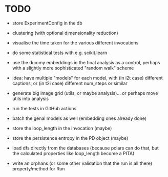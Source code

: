 # TODO

- store ExperimentConfig in the db

- clustering (with optional dimensionality reduction)

- visualise the time taken for the various different invocations

- do some statistical tests with e.g. scikit.learn

- use the dummy embeddings in the final analysis as a control, perhaps with a
  slightly more sophisticated "random walk" scheme

- idea: have multiple "models" for each model, with (in i2t case) different
  captions, or (in t2i case) different num_steps or similar

- generate big image grid (utils, or maybe analysis)... or perhaps move utils
  into analysis

- run the tests in GitHub actions

- batch the genai models as well (embedding ones already done)

- store the loop_length in the invocation (maybe)

- store the persistence entropy in the PD object (maybe)

- load dfs directly from the databases (because polars can do that, but the
  calculated properties like loop_length become a PITA)

- write an orphans (or some other validation that the run is all there)
  property/method for Run
